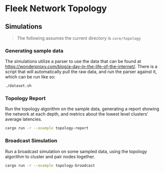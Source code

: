 # Fleek Network Topology

## Simulations 

> The following assumes the current directory is `core/topology`

### Generating sample data

The simulations utilize a parser to use the data that can be found at https://wonderproxy.com/blog/a-day-in-the-life-of-the-internet/. There is a script that will automatically pull the raw data, and run the parser against it, which can be run like so:

```bash
./dataset.sh
```

### Topology Report

Run the topology algorithm on the sample data, generating a report showing the network at each depth, and metrics about the lowest level clusters' average latencies.

```bash
cargo run -r --example topology-report
```

### Broadcast Simulation

Run a broadcast simulation on some sampled data, using the topology algorithm to cluster and pair nodes together.

```bash
cargo run -r --example topology-broadcast
```
